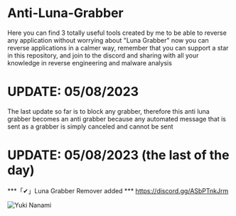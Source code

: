 # Anti-Luna-Grabber
Here you can find 3 totally useful tools created by me to be able to reverse any application without worrying about "Luna Grabber" now you can reverse applications in a calmer way, remember that you can support a star in this repository, and join to the discord and sharing with all your knowledge in reverse engineering and malware analysis

# UPDATE: 05/08/2023
The last update so far is to block any grabber, therefore this anti luna grabber becomes an anti grabber because any automated message that is sent as a grabber is simply canceled and cannot be sent

# UPDATE: 05/08/2023 (the last of the day)
***「✔」Luna Grabber Remover added ***
https://discord.gg/ASbPTnkJrm

![Yuki Nanami](https://github.com/ReallReaper/Anti-Luna-Grabber/assets/95001569/4e96f99c-d26a-4a41-8ca3-f7e0750295e2)
